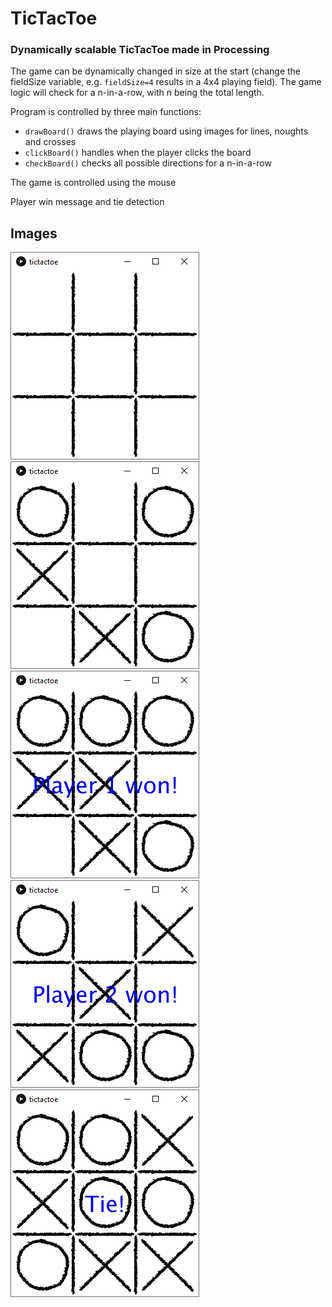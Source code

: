 # TicTacToe 

### Dynamically scalable TicTacToe made in Processing

The game can be dynamically changed in size at the start (change the fieldSize variable, e.g. `fieldSize=4` results in a 4x4 playing field). The game logic will check for a n-in-a-row, with n being the total length.

Program is controlled by three main functions:
- `drawBoard()` draws the playing board using images for lines, noughts and crosses
- `clickBoard()` handles when the player clicks the board
- `checkBoard()` checks all possible directions for a n-in-a-row

The game is controlled using the mouse

Player win message and tie detection

## Images


![Start](https://github.com/j-siderius/processing-tictactoe/blob/main/img/tictactoe1.png)  
![Play](https://github.com/j-siderius/processing-tictactoe/blob/main/img/tictactoe2.png)  
![Won](https://github.com/j-siderius/processing-tictactoe/blob/main/img/tictactoe3.png)  
![Won2](https://github.com/j-siderius/processing-tictactoe/blob/main/img/tictactoe4.png)  
![Tie](https://github.com/j-siderius/processing-tictactoe/blob/main/img/tictactoe5.png)  
